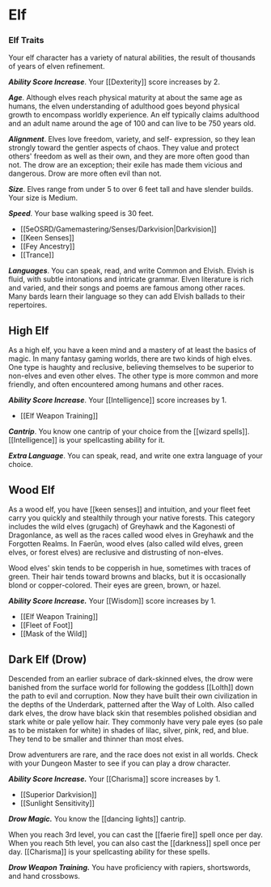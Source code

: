 # Elf

### Elf Traits

Your elf character has a variety of natural abilities, the result of thousands of years of elven refinement.

***Ability Score Increase***. Your [[Dexterity]] score increases by 2.

***Age***. Although elves reach physical maturity at about the same age as humans, the elven understanding of adulthood goes beyond physical growth to encompass worldly experience. An elf typically claims adulthood and an adult name around the age of 100 and can live to be 750 years old.

***Alignment***. Elves love freedom, variety, and self- expression, so they lean strongly toward the gentler aspects of chaos. They value and protect others' freedom as well as their own, and they are more often good than not. The drow are an exception; their exile has made them vicious and dangerous. Drow are more often evil than not.

***Size***. Elves range from under 5 to over 6 feet tall and have slender builds. Your size is Medium.

***Speed***. Your base walking speed is 30 feet.

- [[5eOSRD/Gamemastering/Senses/Darkvision|Darkvision]]
- [[Keen Senses]]
- [[Fey Ancestry]]
- [[Trance]]

***Languages***. You can speak, read, and write Common and Elvish. Elvish is fluid, with subtle intonations and intricate grammar. Elven literature is rich and varied, and their songs and poems are famous among other races. Many bards learn their language so they can add Elvish ballads to their repertoires.

## High Elf

As a high elf, you have a keen mind and a mastery of at least the basics of magic. In many fantasy gaming worlds, there are two kinds of high elves. One type is haughty and reclusive, believing themselves to be superior to non-elves and even other elves. The other type is more common and more friendly, and often encountered among humans and other races.

***Ability Score Increase***. Your [[Intelligence]] score increases by 1.

- [[Elf Weapon Training]]

***Cantrip***. You know one cantrip of your choice from the [[wizard spells]]. [[Intelligence]] is your spellcasting ability for it.

***Extra Language***. You can speak, read, and write one extra language of your choice.


## Wood Elf

As a wood elf, you have [[keen senses]] and intuition, and your fleet feet carry you quickly and stealthily through your native forests. This category includes the wild elves (grugach) of Greyhawk and the Kagonesti of Dragonlance, as well as the races called wood elves in Greyhawk and the Forgotten Realms. In Faerûn, wood elves (also called wild elves, green elves, or forest elves) are reclusive and distrusting of non-elves.

Wood elves' skin tends to be copperish in hue, sometimes with traces of green. Their hair tends toward browns and blacks, but it is occasionally blond or copper-colored. Their eyes are green, brown, or hazel.

***Ability Score Increase.*** Your [[Wisdom]] score increases by 1.

- [[Elf Weapon Training]]
- [[Fleet of Foot]]
- [[Mask of the Wild]]

## Dark Elf (Drow)

Descended from an earlier subrace of dark-skinned elves, the drow were banished from the surface world for following the goddess [[Lolth]] down the path to evil and corruption. Now they have built their own civilization in the depths of the Underdark, patterned after the Way of Lolth. Also called dark elves, the drow have black skin that resembles polished obsidian and stark white or pale yellow hair. They commonly have very pale eyes (so pale as to be mistaken for white) in shades of lilac, silver, pink, red, and blue. They tend to be smaller and thinner than most elves.

Drow adventurers are rare, and the race does not exist in all worlds. Check with your Dungeon Master to see if you can play a drow character.

***Ability Score Increase.*** Your [[Charisma]] score increases by 1.

- [[Superior Darkvision]]
- [[Sunlight Sensitivity]]

***Drow Magic.*** You know the [[dancing lights]] cantrip.

When you reach 3rd level, you can cast the [[faerie fire]] spell once per day. When you reach 5th level, you can also cast the [[darkness]] spell once per day. [[Charisma]] is your spellcasting ability for these spells.

***Drow Weapon Training.*** You have proficiency with rapiers, shortswords, and hand crossbows.